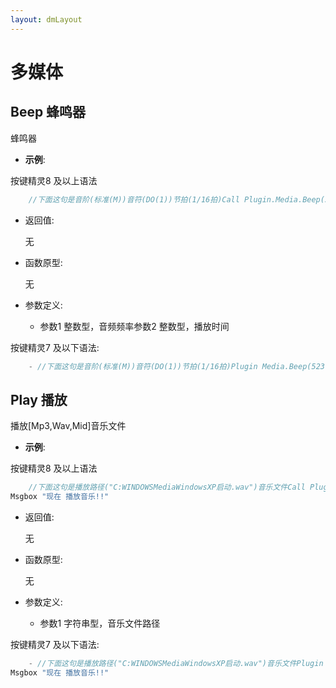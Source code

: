 ```yaml
---
layout: dmLayout
---    
```


# 多媒体


##  Beep 蜂鸣器

蜂鸣器

- **示例**:

按键精灵8 及以上语法
```js
    //下面这句是音阶(标准(M))音符(DO(1))节拍(1/16拍)Call Plugin.Media.Beep(523, 200)//下面这句是音阶(标准(M))音符(RE(2))节拍(1/16拍)Call Plugin.Media.Beep(578, 200)//下面这句是音阶(标准(M))音符(MI(3))节拍(1/16拍)Call Plugin.Media.Beep(659, 200)//下面这句是音阶(标准(M))音符(FA(4))节拍(1/16拍)Call Plugin.Media.Beep(698, 200)//下面这句是音阶(标准(M))音符(SO(5))节拍(1/16拍)Call Plugin.Media.Beep(784, 200)//下面这句是音阶(标准(M))音符(LA(6))节拍(1/16拍)Call Plugin.Media.Beep(880, 200)//下面这句是音阶(标准(M))音符(SI(7))节拍(1/16拍)Call Plugin.Media.Beep(988, 200) Msgbox "Beep 播放结束!!" 

```

- 返回值: 

    无

- 函数原型:

    无

- 参数定义:

    - 参数1 整数型，音频频率参数2 整数型，播放时间



按键精灵7 及以下语法:

```js
    - //下面这句是音阶(标准(M))音符(DO(1))节拍(1/16拍)Plugin Media.Beep(523, 200)//下面这句是音阶(标准(M))音符(RE(2))节拍(1/16拍)Plugin Media.Beep(578, 200)//下面这句是音阶(标准(M))音符(MI(3))节拍(1/16拍)Plugin Media.Beep(659, 200)//下面这句是音阶(标准(M))音符(FA(4))节拍(1/16拍)Plugin Media.Beep(698, 200)//下面这句是音阶(标准(M))音符(SO(5))节拍(1/16拍)Plugin Media.Beep(784, 200)//下面这句是音阶(标准(M))音符(LA(6))节拍(1/16拍)Plugin Media.Beep(880, 200)//下面这句是音阶(标准(M))音符(SI(7))节拍(1/16拍)Plugin Media.Beep(988, 200) Msgbox "Beep 播放结束!!" 
```




##  Play 播放

播放[Mp3,Wav,Mid]音乐文件

- **示例**:

按键精灵8 及以上语法
```js
    //下面这句是播放路径("C:WINDOWSMediaWindowsXP启动.wav")音乐文件Call Plugin.Media.Play("C:WINDOWSMediaWindowsXP启动.wav")
Msgbox "现在 播放音乐!!" 

```

- 返回值: 

    无

- 函数原型:

    无

- 参数定义:

    - 参数1 字符串型，音乐文件路径



按键精灵7 及以下语法:

```js
    - //下面这句是播放路径("C:WINDOWSMediaWindowsXP启动.wav")音乐文件Plugin Media.Play("C:WINDOWSMediaWindowsXP启动.wav")
Msgbox "现在 播放音乐!!" 
```



